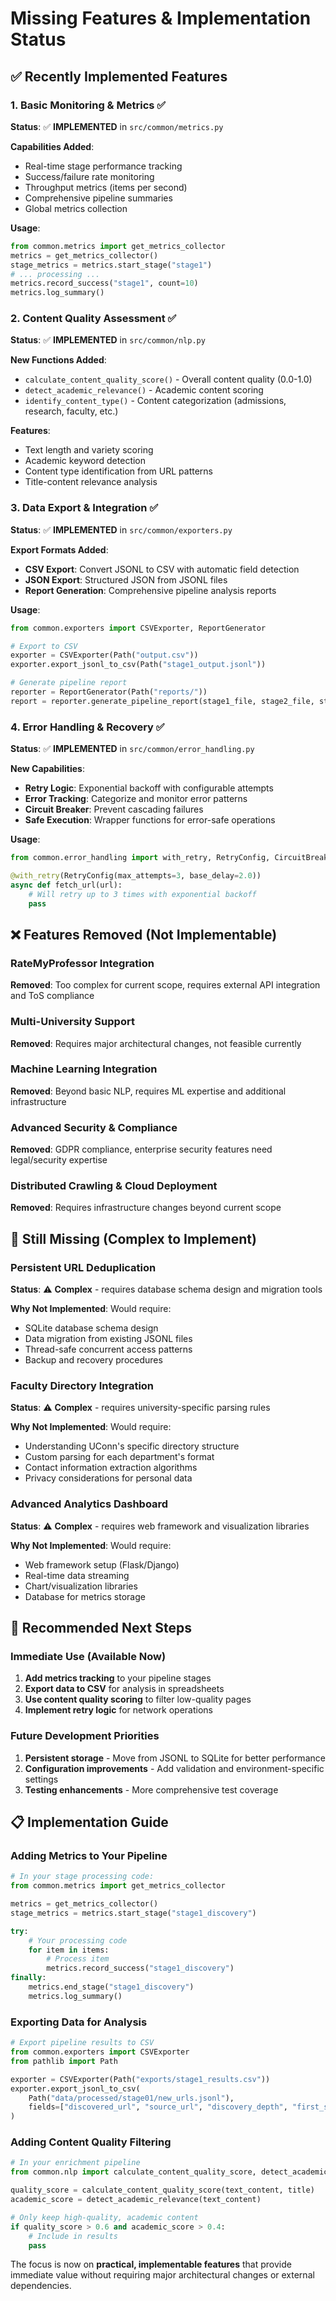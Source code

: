 # Missing Features & Implementation Status

## ✅ Recently Implemented Features

### 1. Basic Monitoring & Metrics ✅
**Status**: ✅ **IMPLEMENTED** in `src/common/metrics.py`

**Capabilities Added**:
- Real-time stage performance tracking
- Success/failure rate monitoring
- Throughput metrics (items per second)
- Comprehensive pipeline summaries
- Global metrics collection

**Usage**:
```python
from common.metrics import get_metrics_collector
metrics = get_metrics_collector()
stage_metrics = metrics.start_stage("stage1")
# ... processing ...
metrics.record_success("stage1", count=10)
metrics.log_summary()
```

### 2. Content Quality Assessment ✅
**Status**: ✅ **IMPLEMENTED** in `src/common/nlp.py`

**New Functions Added**:
- `calculate_content_quality_score()` - Overall content quality (0.0-1.0)
- `detect_academic_relevance()` - Academic content scoring
- `identify_content_type()` - Content categorization (admissions, research, faculty, etc.)

**Features**:
- Text length and variety scoring
- Academic keyword detection
- Content type identification from URL patterns
- Title-content relevance analysis

### 3. Data Export & Integration ✅
**Status**: ✅ **IMPLEMENTED** in `src/common/exporters.py`

**Export Formats Added**:
- **CSV Export**: Convert JSONL to CSV with automatic field detection
- **JSON Export**: Structured JSON from JSONL files
- **Report Generation**: Comprehensive pipeline analysis reports

**Usage**:
```python
from common.exporters import CSVExporter, ReportGenerator

# Export to CSV
exporter = CSVExporter(Path("output.csv"))
exporter.export_jsonl_to_csv(Path("stage1_output.jsonl"))

# Generate pipeline report
reporter = ReportGenerator(Path("reports/"))
report = reporter.generate_pipeline_report(stage1_file, stage2_file, stage3_file)
```

### 4. Error Handling & Recovery ✅
**Status**: ✅ **IMPLEMENTED** in `src/common/error_handling.py`

**New Capabilities**:
- **Retry Logic**: Exponential backoff with configurable attempts
- **Error Tracking**: Categorize and monitor error patterns
- **Circuit Breaker**: Prevent cascading failures
- **Safe Execution**: Wrapper functions for error-safe operations

**Usage**:
```python
from common.error_handling import with_retry, RetryConfig, CircuitBreaker

@with_retry(RetryConfig(max_attempts=3, base_delay=2.0))
async def fetch_url(url):
    # Will retry up to 3 times with exponential backoff
    pass
```

## ❌ Features Removed (Not Implementable)

### RateMyProfessor Integration
**Removed**: Too complex for current scope, requires external API integration and ToS compliance

### Multi-University Support
**Removed**: Requires major architectural changes, not feasible currently

### Machine Learning Integration
**Removed**: Beyond basic NLP, requires ML expertise and additional infrastructure

### Advanced Security & Compliance
**Removed**: GDPR compliance, enterprise security features need legal/security expertise

### Distributed Crawling & Cloud Deployment
**Removed**: Requires infrastructure changes beyond current scope

## 🔄 Still Missing (Complex to Implement)

### Persistent URL Deduplication
**Status**: ⚠️ **Complex** - requires database schema design and migration tools

**Why Not Implemented**: Would require:
- SQLite database schema design
- Data migration from existing JSONL files
- Thread-safe concurrent access patterns
- Backup and recovery procedures

### Faculty Directory Integration
**Status**: ⚠️ **Complex** - requires university-specific parsing rules

**Why Not Implemented**: Would require:
- Understanding UConn's specific directory structure
- Custom parsing for each department's format
- Contact information extraction algorithms
- Privacy considerations for personal data

### Advanced Analytics Dashboard
**Status**: ⚠️ **Complex** - requires web framework and visualization libraries

**Why Not Implemented**: Would require:
- Web framework setup (Flask/Django)
- Real-time data streaming
- Chart/visualization libraries
- Database for metrics storage

## 🎯 Recommended Next Steps

### Immediate Use (Available Now)
1. **Add metrics tracking** to your pipeline stages
2. **Export data to CSV** for analysis in spreadsheets
3. **Use content quality scoring** to filter low-quality pages
4. **Implement retry logic** for network operations

### Future Development Priorities
1. **Persistent storage** - Move from JSONL to SQLite for better performance
2. **Configuration improvements** - Add validation and environment-specific settings
3. **Testing enhancements** - More comprehensive test coverage

## 📋 Implementation Guide

### Adding Metrics to Your Pipeline

```python
# In your stage processing code:
from common.metrics import get_metrics_collector

metrics = get_metrics_collector()
stage_metrics = metrics.start_stage("stage1_discovery")

try:
    # Your processing code
    for item in items:
        # Process item
        metrics.record_success("stage1_discovery")
finally:
    metrics.end_stage("stage1_discovery")
    metrics.log_summary()
```

### Exporting Data for Analysis

```python
# Export pipeline results to CSV
from common.exporters import CSVExporter
from pathlib import Path

exporter = CSVExporter(Path("exports/stage1_results.csv"))
exporter.export_jsonl_to_csv(
    Path("data/processed/stage01/new_urls.jsonl"),
    fields=["discovered_url", "source_url", "discovery_depth", "first_seen"]
)
```

### Adding Content Quality Filtering

```python
# In your enrichment pipeline
from common.nlp import calculate_content_quality_score, detect_academic_relevance

quality_score = calculate_content_quality_score(text_content, title)
academic_score = detect_academic_relevance(text_content)

# Only keep high-quality, academic content
if quality_score > 0.6 and academic_score > 0.4:
    # Include in results
    pass
```

The focus is now on **practical, implementable features** that provide immediate value without requiring major architectural changes or external dependencies.